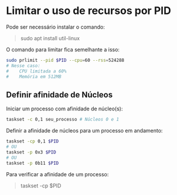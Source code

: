 # Limitar o uso de recursos por PID

Pode ser necessário instalar o comando:

> sudo apt install util-linux

O comando para limitar fica semelhante a isso:

```sh
sudo prlimit --pid $PID --cpu=60 --rss=524288
# Nesse caso:
#    CPU limitada a 60%
#    Memória em 512MB
```


## Definir afinidade de Núcleos

Iniciar um processo com afinidade de núcleo(s):
```sh
taskset -c 0,1 seu_processo # Núcleos 0 e 1
```

Definir a afinidade de núcleos para um processo em andamento:
```sh
taskset -cp 0,1 $PID
# OU
taskset -p 0x3 $PID
# OU
taskset -p 0b11 $PID
```

Para verificar a afinidade de um processo:
> taskset -cp $PID

